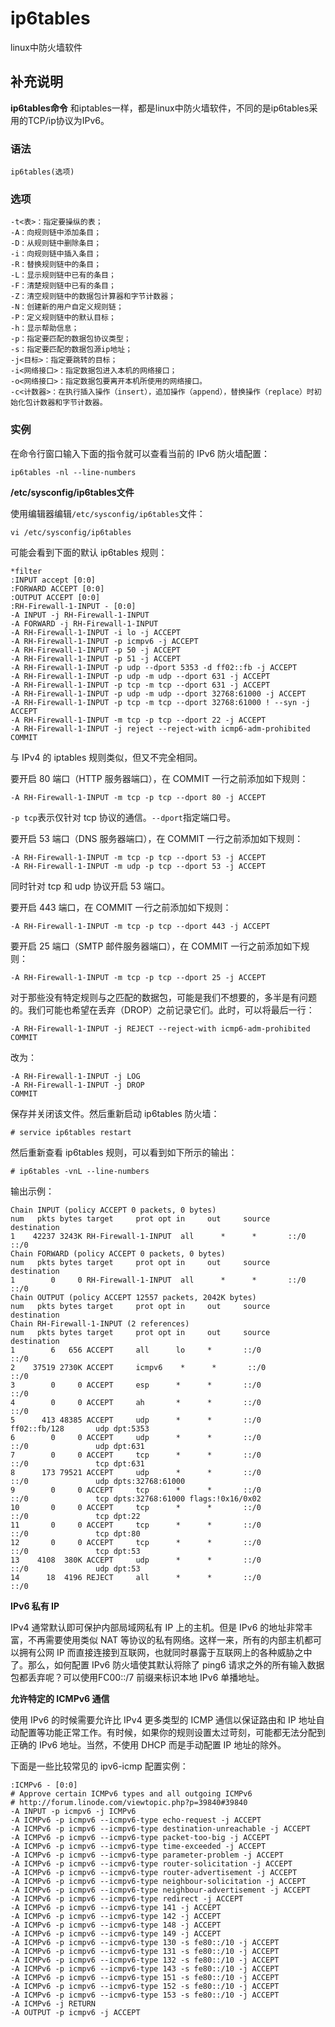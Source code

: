 # ip6tables

linux中防火墙软件

## 补充说明

**ip6tables命令** 和iptables一样，都是linux中防火墙软件，不同的是ip6tables采用的TCP/ip协议为IPv6。

### 语法

```text
ip6tables(选项)
```

### 选项

```text
-t<表>：指定要操纵的表；
-A：向规则链中添加条目；
-D：从规则链中删除条目；
-i：向规则链中插入条目；
-R：替换规则链中的条目；
-L：显示规则链中已有的条目；
-F：清楚规则链中已有的条目；
-Z：清空规则链中的数据包计算器和字节计数器；
-N：创建新的用户自定义规则链；
-P：定义规则链中的默认目标；
-h：显示帮助信息；
-p：指定要匹配的数据包协议类型；
-s：指定要匹配的数据包源ip地址；
-j<目标>：指定要跳转的目标；
-i<网络接口>：指定数据包进入本机的网络接口；
-o<网络接口>：指定数据包要离开本机所使用的网络接口。
-c<计数器>：在执行插入操作（insert），追加操作（append），替换操作（replace）时初始化包计数器和字节计数器。
```

### 实例

在命令行窗口输入下面的指令就可以查看当前的 IPv6 防火墙配置：

```text
ip6tables -nl --line-numbers
```

**/etc/sysconfig/ip6tables文件**

使用编辑器编辑`/etc/sysconfig/ip6tables`文件：

```text
vi /etc/sysconfig/ip6tables
```

可能会看到下面的默认 ip6tables 规则：

```text
*filter
:INPUT accept [0:0]
:FORWARD ACCEPT [0:0]
:OUTPUT ACCEPT [0:0]
:RH-Firewall-1-INPUT - [0:0]
-A INPUT -j RH-Firewall-1-INPUT
-A FORWARD -j RH-Firewall-1-INPUT
-A RH-Firewall-1-INPUT -i lo -j ACCEPT
-A RH-Firewall-1-INPUT -p icmpv6 -j ACCEPT
-A RH-Firewall-1-INPUT -p 50 -j ACCEPT
-A RH-Firewall-1-INPUT -p 51 -j ACCEPT
-A RH-Firewall-1-INPUT -p udp --dport 5353 -d ff02::fb -j ACCEPT
-A RH-Firewall-1-INPUT -p udp -m udp --dport 631 -j ACCEPT
-A RH-Firewall-1-INPUT -p tcp -m tcp --dport 631 -j ACCEPT
-A RH-Firewall-1-INPUT -p udp -m udp --dport 32768:61000 -j ACCEPT
-A RH-Firewall-1-INPUT -p tcp -m tcp --dport 32768:61000 ! --syn -j ACCEPT
-A RH-Firewall-1-INPUT -m tcp -p tcp --dport 22 -j ACCEPT
-A RH-Firewall-1-INPUT -j reject --reject-with icmp6-adm-prohibited
COMMIT
```

与 IPv4 的 iptables 规则类似，但又不完全相同。

要开启 80 端口（HTTP 服务器端口），在 COMMIT 一行之前添加如下规则：

```text
-A RH-Firewall-1-INPUT -m tcp -p tcp --dport 80 -j ACCEPT
```

`-p tcp`表示仅针对 tcp 协议的通信。`--dport`指定端口号。

要开启 53 端口（DNS 服务器端口），在 COMMIT 一行之前添加如下规则：

```text
-A RH-Firewall-1-INPUT -m tcp -p tcp --dport 53 -j ACCEPT
-A RH-Firewall-1-INPUT -m udp -p tcp --dport 53 -j ACCEPT
```

同时针对 tcp 和 udp 协议开启 53 端口。

要开启 443 端口，在 COMMIT 一行之前添加如下规则：

```text
-A RH-Firewall-1-INPUT -m tcp -p tcp --dport 443 -j ACCEPT
```

要开启 25 端口（SMTP 邮件服务器端口），在 COMMIT 一行之前添加如下规则：

```text
-A RH-Firewall-1-INPUT -m tcp -p tcp --dport 25 -j ACCEPT
```

对于那些没有特定规则与之匹配的数据包，可能是我们不想要的，多半是有问题的。我们可能也希望在丢弃（DROP）之前记录它们。此时，可以将最后一行：

```text
-A RH-Firewall-1-INPUT -j REJECT --reject-with icmp6-adm-prohibited
COMMIT
```

改为：

```text
-A RH-Firewall-1-INPUT -j LOG
-A RH-Firewall-1-INPUT -j DROP
COMMIT
```

保存并关闭该文件。然后重新启动 ip6tables 防火墙：

```text
# service ip6tables restart
```

然后重新查看 ip6tables 规则，可以看到如下所示的输出：

```text
# ip6tables -vnL --line-numbers
```

输出示例：

```text
Chain INPUT (policy ACCEPT 0 packets, 0 bytes)
num   pkts bytes target     prot opt in     out     source               destination
1    42237 3243K RH-Firewall-1-INPUT  all      *      *       ::/0                 ::/0
Chain FORWARD (policy ACCEPT 0 packets, 0 bytes)
num   pkts bytes target     prot opt in     out     source               destination
1        0     0 RH-Firewall-1-INPUT  all      *      *       ::/0                 ::/0
Chain OUTPUT (policy ACCEPT 12557 packets, 2042K bytes)
num   pkts bytes target     prot opt in     out     source               destination
Chain RH-Firewall-1-INPUT (2 references)
num   pkts bytes target     prot opt in     out     source               destination
1        6   656 ACCEPT     all      lo     *       ::/0                 ::/0
2    37519 2730K ACCEPT     icmpv6    *      *       ::/0                 ::/0
3        0     0 ACCEPT     esp      *      *       ::/0                 ::/0
4        0     0 ACCEPT     ah       *      *       ::/0                 ::/0
5      413 48385 ACCEPT     udp      *      *       ::/0                 ff02::fb/128       udp dpt:5353
6        0     0 ACCEPT     udp      *      *       ::/0                 ::/0               udp dpt:631
7        0     0 ACCEPT     tcp      *      *       ::/0                 ::/0               tcp dpt:631
8      173 79521 ACCEPT     udp      *      *       ::/0                 ::/0               udp dpts:32768:61000
9        0     0 ACCEPT     tcp      *      *       ::/0                 ::/0               tcp dpts:32768:61000 flags:!0x16/0x02
10       0     0 ACCEPT     tcp      *      *       ::/0                 ::/0               tcp dpt:22
11       0     0 ACCEPT     tcp      *      *       ::/0                 ::/0               tcp dpt:80
12       0     0 ACCEPT     tcp      *      *       ::/0                 ::/0               tcp dpt:53
13    4108  380K ACCEPT     udp      *      *       ::/0                 ::/0               udp dpt:53
14      18  4196 REJECT     all      *      *       ::/0                 ::/0
```

**IPv6 私有 IP**

IPv4 通常默认即可保护内部局域网私有 IP 上的主机。但是 IPv6 的地址非常丰富，不再需要使用类似 NAT 等协议的私有网络。这样一来，所有的内部主机都可以拥有公网 IP 而直接连接到互联网，也就同时暴露于互联网上的各种威胁之中了。那么，如何配置 IPv6 防火墙使其默认将除了 ping6 请求之外的所有输入数据包都丢弃呢？可以使用FC00::/7 前缀来标识本地 IPv6 单播地址。

**允许特定的 ICMPv6 通信**

使用 IPv6 的时候需要允许比 IPv4 更多类型的 ICMP 通信以保证路由和 IP 地址自动配置等功能正常工作。有时候，如果你的规则设置太过苛刻，可能都无法分配到正确的 IPv6 地址。当然，不使用 DHCP 而是手动配置 IP 地址的除外。

下面是一些比较常见的 ipv6-icmp 配置实例：

```text
:ICMPv6 - [0:0]
# Approve certain ICMPv6 types and all outgoing ICMPv6
# http://forum.linode.com/viewtopic.php?p=39840#39840
-A INPUT -p icmpv6 -j ICMPv6
-A ICMPv6 -p icmpv6 --icmpv6-type echo-request -j ACCEPT
-A ICMPv6 -p icmpv6 --icmpv6-type destination-unreachable -j ACCEPT
-A ICMPv6 -p icmpv6 --icmpv6-type packet-too-big -j ACCEPT
-A ICMPv6 -p icmpv6 --icmpv6-type time-exceeded -j ACCEPT
-A ICMPv6 -p icmpv6 --icmpv6-type parameter-problem -j ACCEPT
-A ICMPv6 -p icmpv6 --icmpv6-type router-solicitation -j ACCEPT
-A ICMPv6 -p icmpv6 --icmpv6-type router-advertisement -j ACCEPT
-A ICMPv6 -p icmpv6 --icmpv6-type neighbour-solicitation -j ACCEPT
-A ICMPv6 -p icmpv6 --icmpv6-type neighbour-advertisement -j ACCEPT
-A ICMPv6 -p icmpv6 --icmpv6-type redirect -j ACCEPT
-A ICMPv6 -p icmpv6 --icmpv6-type 141 -j ACCEPT
-A ICMPv6 -p icmpv6 --icmpv6-type 142 -j ACCEPT
-A ICMPv6 -p icmpv6 --icmpv6-type 148 -j ACCEPT
-A ICMPv6 -p icmpv6 --icmpv6-type 149 -j ACCEPT
-A ICMPv6 -p icmpv6 --icmpv6-type 130 -s fe80::/10 -j ACCEPT
-A ICMPv6 -p icmpv6 --icmpv6-type 131 -s fe80::/10 -j ACCEPT
-A ICMPv6 -p icmpv6 --icmpv6-type 132 -s fe80::/10 -j ACCEPT
-A ICMPv6 -p icmpv6 --icmpv6-type 143 -s fe80::/10 -j ACCEPT
-A ICMPv6 -p icmpv6 --icmpv6-type 151 -s fe80::/10 -j ACCEPT
-A ICMPv6 -p icmpv6 --icmpv6-type 152 -s fe80::/10 -j ACCEPT
-A ICMPv6 -p icmpv6 --icmpv6-type 153 -s fe80::/10 -j ACCEPT
-A ICMPv6 -j RETURN
-A OUTPUT -p icmpv6 -j ACCEPT
```

